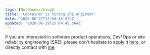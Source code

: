 ```yaml
---
tags: [Notebooks/blog]
title: 'Cobrainer is hiring SRE engineer'
date: '2020-06-27T17:50:18.574Z'
updated: '2020-06-29T15:04:45.564Z'
---
```


If you are interested in software product operations, Dev*Ops or site reliability engineering (SRE), please don't hesitate to apply it [here](https://cobrainer-jobs.personio.de/job/186354?language=en#), or directly contact with [me](https://www.linkedin.com/in/luliu1982/)